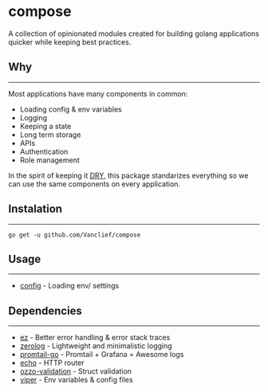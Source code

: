 # compose

A collection of opinionated modules created for building golang applications
quicker while keeping best practices.

## Why

---

Most applications have many components in common:

- Loading config & env variables
- Logging
- Keeping a state
- Long term storage
- APIs
- Authentication
- Role management

In the spirit of keeping it [DRY](https://en.wikipedia.org/wiki/Don%27t_repeat_yourself), this package standarizes everything so we can use the same components on every application.

## Instalation

---

```
go get -u github.com/Vanclief/compose
```

## Usage

---

- [config](https://github.com/vanclief/compose/docs/config.md) - Loading env/ settings

## Dependencies

---

- [ez](https://github.com/vanlcief/ez) - Better error handling & error stack traces
- [zerolog](https://github.com/rs/zerolog) - Lightweight and minimalistic logging
- [promtail-go](https://github.com/carlware/promtail-go) - Promtail + Grafana = Awesome logs
- [echo]() - HTTP router
- [ozzo-validation]() - Struct validation
- [viper]() - Env variables & config files
